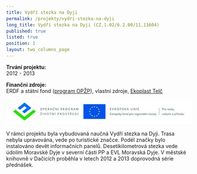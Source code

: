 ```yaml
---
title: Vydří stezka na Dyji
permalink: /projekty/vydri-stezka-na-dyji
long_title: Vydří stezka na Dyji (CZ.1.02/6.2.00/11.11604)
published: true
listed: true
position: 1
layout: two_columns_page
---
```

**Trvání projektu:**   
2012 - 2013

**Finanční zdroje:**   
ERDF a státní fond ([program OPŽP][1]), vlastní zdroje,
[Ekoplast Telč][2]

![](/media/Banner_OPZP_ERDF_CMYK.jpg)

V rámci projektu byla vybudovaná naučná Vydří stezka na Dyji. Trasa
nebyla upravována, vede po turistické značce. Podél značky bylo
instalováno devět informačních panelů. Desetikilometrová stezka vede
údolím Moravské Dyje v severní části PP a EVL Moravská Dyje. V městské
knihovně v Dačicích proběhla v letech 2012 a 2013 doprovodná série
přednášek.


[1]: http://www.opzp.cz
[2]: http://www.ekoplast.cz
